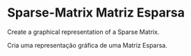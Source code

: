 # Sparse-Matrix Matriz Esparsa

Create a graphical representation of a Sparse Matrix.

Cria uma representação gráfica de uma Matriz Esparsa.

